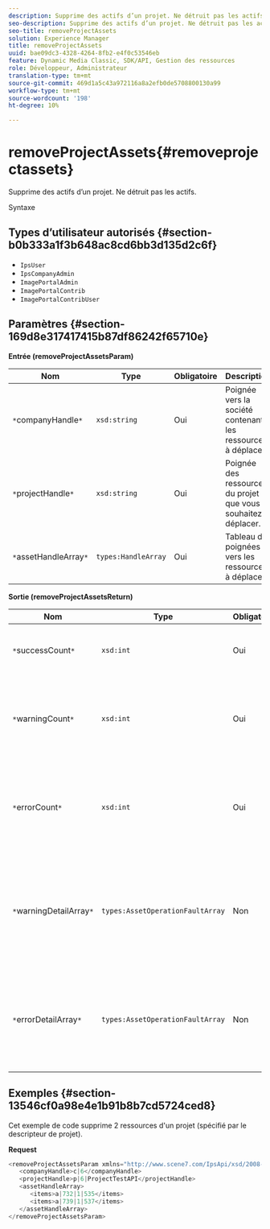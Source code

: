 ```yaml
---
description: Supprime des actifs d’un projet. Ne détruit pas les actifs.
seo-description: Supprime des actifs d’un projet. Ne détruit pas les actifs.
seo-title: removeProjectAssets
solution: Experience Manager
title: removeProjectAssets
uuid: bae09dc3-4328-4264-8fb2-e4f0c53546eb
feature: Dynamic Media Classic, SDK/API, Gestion des ressources
role: Développeur, Administrateur
translation-type: tm+mt
source-git-commit: 469d1a5c43a972116a8a2efb0de5708800130a99
workflow-type: tm+mt
source-wordcount: '198'
ht-degree: 10%

---
```



# removeProjectAssets{#removeprojectassets}

Supprime des actifs d’un projet. Ne détruit pas les actifs.

Syntaxe

## Types d’utilisateur autorisés {#section-b0b333a1f3b648ac8cd6bb3d135d2c6f}

* `IpsUser`
* `IpsCompanyAdmin`
* `ImagePortalAdmin`
* `ImagePortalContrib`
* `ImagePortalContribUser`

## Paramètres {#section-169d8e317417415b87df86242f65710e}

**Entrée (removeProjectAssetsParam)**

| Nom | Type | Obligatoire | Description |
|---|---|---|---|
| `*`companyHandle`*` | `xsd:string` | Oui | Poignée vers la société contenant les ressources à déplacer. |
| `*`projectHandle`*` | `xsd:string` | Oui | Poignée des ressources du projet que vous souhaitez déplacer. |
| `*`assetHandleArray`*` | `types:HandleArray` | Oui | Tableau de poignées vers les ressources à déplacer. |

**Sortie (removeProjectAssetsReturn)**

| Nom | Type | Obligatoire | Description |
|---|---|---|---|
| `*`successCount`*` | `xsd:int` | Oui | Le décompte des ressources a été correctement supprimé. |
| `*`warningCount`*` | `xsd:int` | Oui | Nombre d’avertissements générés lorsque l’opération tentait de supprimer des ressources du projet. |
| `*`errorCount`*` | `xsd:int` | Oui | Nombre d&#39;erreurs générées lorsque l&#39;opération tentait de supprimer des ressources du projet. |
| `*`warningDetailArray`*` | `types:AssetOperationFaultArray` | Non | Tableau des détails associés aux ressources qui ont généré des avertissements lorsque l&#39;opération a tenté de les supprimer du projet. |
| `*`errorDetailArray`*` | `types:AssetOperationFaultArray` | Non | Tableau des détails associés aux ressources qui ont généré des erreurs lorsque l&#39;opération a tenté de les supprimer du projet. |

## Exemples {#section-13546cf0a98e4e1b91b8b7cd5724ced8}

Cet exemple de code supprime 2 ressources d&#39;un projet (spécifié par le descripteur de projet).

**Request**

```java
<removeProjectAssetsParam xmlns="http://www.scene7.com/IpsApi/xsd/2008-01-15">
   <companyHandle>c|6</companyHandle>
   <projectHandle>p|6|ProjectTestAPI</projectHandle>
   <assetHandleArray>
      <items>a|732|1|535</items>
      <items>a|739|1|537</items>
   </assetHandleArray>
</removeProjectAssetsParam>
```

